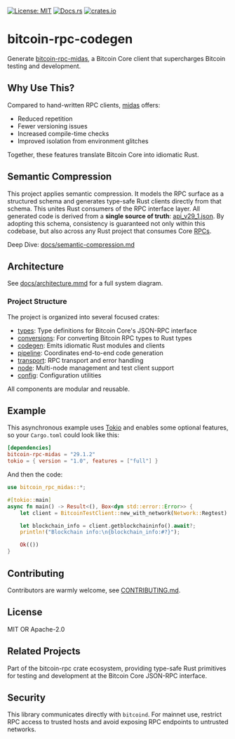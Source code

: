 [![License: MIT](https://img.shields.io/badge/license-MIT-blue)](LICENSE)
[![Docs.rs](https://img.shields.io/docsrs/bitcoin-rpc-midas)](https://docs.rs/bitcoin-rpc-midas)
[![crates.io](https://img.shields.io/crates/v/bitcoin-rpc-midas)](https://crates.io/crates/bitcoin-rpc-midas)

# bitcoin-rpc-codegen

Generate [bitcoin-rpc-midas](https://github.com/nervana21/bitcoin-rpc-midas), a Bitcoin Core client that supercharges Bitcoin testing and development.

## Why Use This?

Compared to hand-written RPC clients, [midas](https://github.com/nervana21/bitcoin-rpc-midas) offers:

- Reduced repetition
- Fewer versioning issues
- Increased compile-time checks
- Improved isolation from environment glitches

Together, these features translate Bitcoin Core into idiomatic Rust.

## Semantic Compression

This project applies semantic compression. It models the RPC surface as a structured schema and generates type-safe Rust clients directly from that schema. This unites Rust consumers of the RPC interface layer. All generated code is derived from a **single source of truth**: [api_v29_1.json](api_v29_1.json). By adopting this schema, consistency is guaranteed not only within this codebase, but also across any Rust project that consumes Core [RPCs](https://github.com/nervana21/bitcoin/tree/2025-07-schema-generation).

Deep Dive: [docs/semantic-compression.md](docs/semantic-compression.md)

## Architecture

See [docs/architecture.mmd](docs/architecture.mmd) for a full system diagram.

### Project Structure

The project is organized into several focused crates:

- [types](https://crates.io/crates/bitcoin-rpc-types): Type definitions for Bitcoin Core's JSON-RPC interface
- [conversions](https://crates.io/crates/bitcoin-rpc-conversions): For converting Bitcoin RPC types to Rust types
- [codegen](./codegen/): Emits idiomatic Rust modules and clients
- [pipeline](./pipeline/): Coordinates end-to-end code generation
- [transport](./transport/): RPC transport and error handling
- [node](./node/): Multi-node management and test client support
- [config](./config/): Configuration utilities

All components are modular and reusable.

## Example

This asynchronous example uses [Tokio](https://tokio.rs) and enables some
optional features, so your `Cargo.toml` could look like this:

```toml
[dependencies]
bitcoin-rpc-midas = "29.1.2"
tokio = { version = "1.0", features = ["full"] }
```

And then the code:

```rust
use bitcoin_rpc_midas::*;

#[tokio::main]
async fn main() -> Result<(), Box<dyn std::error::Error>> {
    let client = BitcoinTestClient::new_with_network(Network::Regtest).await?;

    let blockchain_info = client.getblockchaininfo().await?;
    println!("Blockchain info:\n{blockchain_info:#?}");

    Ok(())
}
```

## Contributing

Contributors are warmly welcome, see [CONTRIBUTING.md](CONTRIBUTING.md).

## License

MIT OR Apache-2.0

## Related Projects

Part of the bitcoin-rpc crate ecosystem, providing type-safe Rust primitives for testing and development at the Bitcoin Core JSON-RPC interface.

## Security

This library communicates directly with `bitcoind`. For mainnet use, restrict RPC access to trusted hosts and avoid exposing RPC endpoints to untrusted networks.


